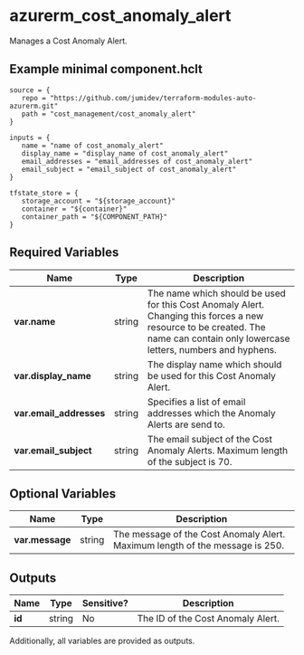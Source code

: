 # azurerm_cost_anomaly_alert

Manages a Cost Anomaly Alert.

## Example minimal component.hclt

```hcl
source = {
   repo = "https://github.com/jumidev/terraform-modules-auto-azurerm.git" 
   path = "cost_management/cost_anomaly_alert" 
}

inputs = {
   name = "name of cost_anomaly_alert" 
   display_name = "display_name of cost_anomaly_alert" 
   email_addresses = "email_addresses of cost_anomaly_alert" 
   email_subject = "email_subject of cost_anomaly_alert" 
}

tfstate_store = {
   storage_account = "${storage_account}" 
   container = "${container}" 
   container_path = "${COMPONENT_PATH}" 
}

```

## Required Variables

| Name | Type |  Description |
| ---- | --------- |  ----------- |
| **var.name** | string |  The name which should be used for this Cost Anomaly Alert. Changing this forces a new resource to be created. The name can contain only lowercase letters, numbers and hyphens. | 
| **var.display_name** | string |  The display name which should be used for this Cost Anomaly Alert. | 
| **var.email_addresses** | string |  Specifies a list of email addresses which the Anomaly Alerts are send to. | 
| **var.email_subject** | string |  The email subject of the Cost Anomaly Alerts. Maximum length of the subject is 70. | 

## Optional Variables

| Name | Type |  Description |
| ---- | --------- |  ----------- |
| **var.message** | string |  The message of the Cost Anomaly Alert. Maximum length of the message is 250. | 



## Outputs

| Name | Type | Sensitive? | Description |
| ---- | ---- | --------- | --------- |
| **id** | string | No  | The ID of the Cost Anomaly Alert. | 

Additionally, all variables are provided as outputs.
